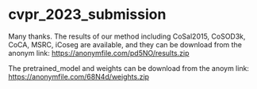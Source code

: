 # cvpr_2023_submission
Many thanks.
The results of our method including CoSal2015, CoSOD3k, CoCA, MSRC, iCoseg are available, and they can be download from the anonym link: https://anonymfile.com/pd5NO/results.zip 

The pretrained_model and weights can be download from the anoym link: https://anonymfile.com/68N4d/weights.zip
